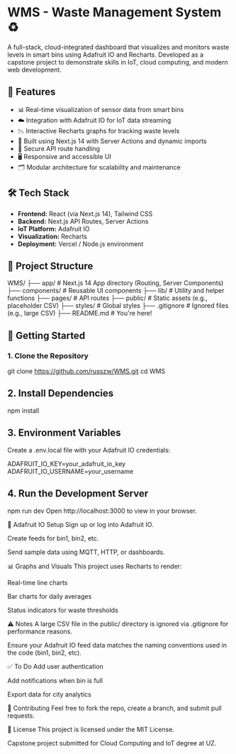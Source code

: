 # WMS - Waste Management System ♻️

A full-stack, cloud-integrated dashboard that visualizes and monitors waste levels in smart bins using Adafruit IO and Recharts. Developed as a capstone project to demonstrate skills in IoT, cloud computing, and modern web development.

## 🚀 Features

- 📊 Real-time visualization of sensor data from smart bins
- ☁️ Integration with Adafruit IO for IoT data streaming
- 📉 Interactive Recharts graphs for tracking waste levels
- 🧠 Built using Next.js 14 with Server Actions and dynamic imports
- 🔐 Secure API route handling
- 🖥️ Responsive and accessible UI
- 🗂️ Modular architecture for scalability and maintenance

## 🛠️ Tech Stack

- **Frontend:** React (via Next.js 14), Tailwind CSS
- **Backend:** Next.js API Routes, Server Actions
- **IoT Platform:** Adafruit IO
- **Visualization:** Recharts
- **Deployment:** Vercel / Node.js environment

## 📂 Project Structure

WMS/
├── app/ # Next.js 14 App directory (Routing, Server Components)
├── components/ # Reusable UI components
├── lib/ # Utility and helper functions
├── pages/ # API routes
├── public/ # Static assets (e.g., placeholder CSV)
├── styles/ # Global styles
├── .gitignore # Ignored files (e.g., large CSV)
├── README.md # You're here!

## 🧪 Getting Started

### 1. Clone the Repository

git clone https://github.com/russzw/WMS.git
cd WMS

## 2. Install Dependencies
npm install

## 3. Environment Variables
Create a .env.local file with your Adafruit IO credentials:

ADAFRUIT_IO_KEY=your_adafruit_io_key
ADAFRUIT_IO_USERNAME=your_username

## 4. Run the Development Server

npm run dev
Open http://localhost:3000 to view in your browser.

📡 Adafruit IO Setup
Sign up or log into Adafruit IO.

Create feeds for bin1, bin2, etc.

Send sample data using MQTT, HTTP, or dashboards.

📊 Graphs and Visuals
This project uses Recharts to render:

Real-time line charts

Bar charts for daily averages

Status indicators for waste thresholds

⚠️ Notes
A large CSV file in the public/ directory is ignored via .gitignore for performance reasons.

Ensure your Adafruit IO feed data matches the naming conventions used in the code (bin1, bin2, etc).

✅ To Do
 Add user authentication

 Add notifications when bin is full

 Export data for city analytics

🤝 Contributing
Feel free to fork the repo, create a branch, and submit pull requests.

📝 License
This project is licensed under the MIT License.

Capstone project submitted for Cloud Computing and IoT degree at UZ.
